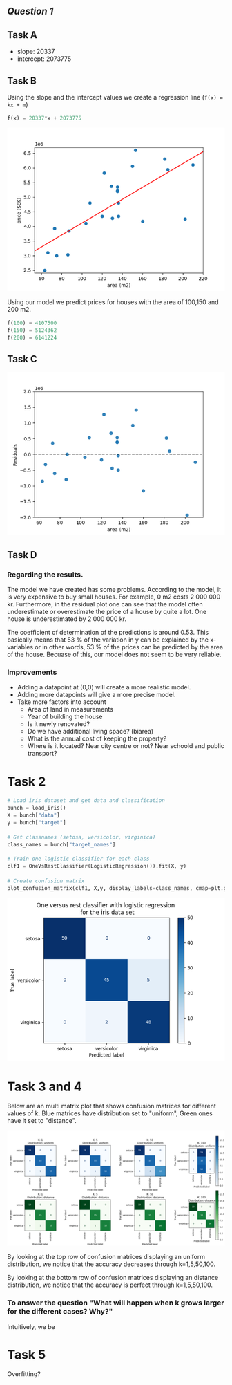 ##  *Question 1*

## Task A 
<!-- What are the values of the slope and intercept of the regression line? -->

   * slope: 20337
   * intercept: 2073775


## Task B
<!-- Use this model to predict the selling prices of houses which have living area
222 100m ,150m and200m . -->

Using the slope and the intercept values we create a regression line (`f(x) = kx + m`)

```python
f(x) = 20337*x + 2073775
```
![regression-line-scatter](fig/regression.png)

Using our model we predict prices for houses with the area of 100,150 and 200 m2.

```python
f(100) = 4107500
f(150) = 5124362
f(200) = 6141224
```

## Task C
<!-- Draw a residual plot. -->

![residuals plot](fig/residuals.png)

## Task D 
<!-- Discuss the results, and how the model could be improved. -->
### Regarding the results.

The model we have created has some problems. According to the model, it is very expensive to buy small houses. For example, 0 m2 costs 2 000 000 kr. Furthermore, in the residual plot one can see that the model often underestimate or overestimate the price of a house by quite a lot. One house is underestimated by 2 000 000 kr. 

The coefficient of determination of the predictions is around 0.53. This basically means that 53 % of the variation in y can be explained by the x-variables or in other words, 53 % of the prices can be predicted by the area of the house. Becuase of this, our model does not seem to be very reliable.



### Improvements
- Adding a datapoint at (0,0) will create a more realistic model. 
- Adding more datapoints will give a more precise model.
- Take more factors into account
    * Area of land in measurements
    * Year of building the house
    * Is it newly renovated?
    * Do we have additional living space? (biarea)
    * What is the annual cost of keeping the property?
    * Where is it located? Near city centre or not? Near schoold and public transport?




# Task 2 
<!-- Use a confusion matrix to evaluate the use of logistic regression to classify the iris data set. Use the one-vs-rest option to use the same setup as in the lectures for multiclass regression -->

```python
# Load iris dataset and get data and classification
bunch = load_iris()
X = bunch["data"]
y = bunch["target"]

# Get classnames (setosa, versicolor, virginica)
class_names = bunch["target_names"]

# Train one logistic classifier for each class
clf1 = OneVsRestClassifier(LogisticRegression()).fit(X, y)

# Create confusion matrix
plot_confusion_matrix(clf1, X,y, display_labels=class_names, cmap=plt.get_cmap("Blues"))
```

![single-confusion-matrix](fig/single-confusion-matrix.png)



# Task 3 and 4

Below are an multi matrix plot that shows confusion matrices for different values of k. Blue matrices have distribution set to "uniform", Green ones have it set to "distance". 

![multi-confusion-matrix](fig/multi-confusion-matrix.png)


By looking at the top row of confusion matrices displaying an uniform distribution, we notice that the accuracy decreases through k=1,5,50,100. 

By looking at the bottom row of confusion matrices displaying an distance distribution, we notice that the accuracy is perfect through k=1,5,50,100. 

### To answer the question "What will happen when k grows larger for the different cases? Why?"

Intuitively, we be



<!-- 3... Use k-nearest neighbours to classify the iris data set with some different values for k, and with uniform and distance-based weights. What will happen when k grows larger for the different cases? Why? -->



<!-- 4... Compare the classification models for the iris data set that are generated by k- nearest neighbours (for the different settings from question 3) and by logistic regression. Calculate confusion matrices for these models and discuss the performance of the various models. -->



# Task 5

<!-- Explain why it is important to use a separate test (and sometimes validation) set -->

Overfitting?

